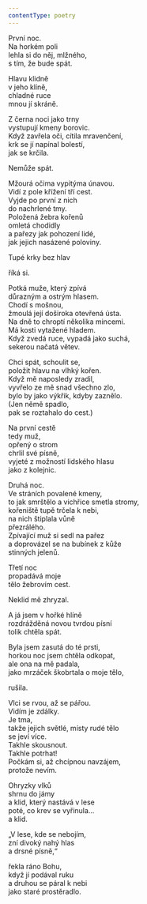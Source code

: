 ```yaml
---
contentType: poetry
---
```


<section>

První noc.  
Na horkém poli  
lehla si do něj, mlžného,  
s tím, že bude spát.

</section>

<section>

Hlavu klidně  
v jeho klíně,  
chladné ruce  
mnou jí skráně.

</section>

<section>

Z černa noci jako trny  
vystupují kmeny borovic.  
Když zavřela oči, cítila mravenčení,  
krk se jí napínal bolestí,  
jak se krčila.

</section>

<section>

Nemůže spát.

</section>

<section>

Mžourá očima vypitýma únavou.  
Vidí z pole křížení tří cest.  
Vyjde po první z nich  
do nachrlené tmy.  
Položená žebra kořenů  
omletá chodidly  
a pařezy jak pohození lidé,  
jak jejich nasázené poloviny.

</section>

<section>

Tupé krky bez hlav

</section>

<section>

říká si.

</section>

<section>

Potká muže, který zpívá  
důrazným a ostrým hlasem.  
Chodí s mošnou,  
žmoulá její doširoka otevřená ústa.  
Na dně to chroptí několika mincemi.  
Má kosti vytažené hladem.  
Když zvedá ruce, vypadá jako suchá,  
sekerou načatá větev.

</section>

<section>

Chci spát, schoulit se,  
položit hlavu na vlhký kořen.  
Když mě naposledy zradil,  
vyvřelo ze mě snad všechno zlo,  
bylo by jako výkřik, kdyby zaznělo.  
(Jen němě spadlo,  
pak se roztahalo do cest.)

</section>

<section>

Na první cestě  
tedy muž,  
opřený o strom  
chrlil své písně,  
vyjeté z možností lidského hlasu  
jako z kolejnic.

</section>

<section>

Druhá noc.  
Ve stráních povalené kmeny,  
to jak smrštělo a vichřice smetla stromy,  
kořeniště tupě trčela k nebi,  
na nich štiplala vůně  
přezrálého.  
Zpívající muž si sedl na pařez  
a doprovázel se na bubínek z kůže  
stinných jelenů.

</section>

<section>

Třetí noc  
propadává moje  
tělo žebrovím cest.

</section>

<section>

Neklid mě zhryzal.

</section>

<section>

A já jsem v hořké hlíně  
rozdrážděná novou tvrdou písní  
tolik chtěla spát.

</section>

<section>

Byla jsem zasutá do té prsti,  
horkou noc jsem chtěla odkopat,  
ale ona na mě padala,  
jako mrzáček škobrtala o moje tělo,

</section>

<section>

rušila.

</section>

<section>

Vlci se rvou, až se pářou.  
Vidím je zdálky.  
Je tma,  
takže jejich světlé, místy rudé tělo  
se jeví více.  
Takhle skousnout.  
Takhle potrhat!  
Počkám si, až chcípnou navzájem,  
protože nevím.

</section>

<section>

Ohryzky vlků  
shrnu do jámy  
a klid, který nastává v lese  
poté, co krev se vyřinula…  
a klid.

</section>

<section>

„V lese, kde se nebojím,  
zní divoký nahý hlas  
a drsné písně,“

</section>

<section>

řekla ráno Bohu,  
když jí podával ruku  
a druhou se páral k nebi  
jako staré prostěradlo.

</section>
